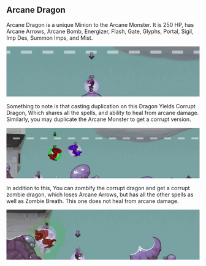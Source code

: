 ## Arcane Dragon

Arcane Dragon is a unique Minion to the Arcane Monster. It is 250 HP, has Arcane Arrows, Arcane Bomb, Energizer, Flash, Gate, Glyphs, Portal, Sigil, Imp Des, Summon Imps, and Mist.


![dragon1](https://raw.githubusercontent.com/1IlIl/wikidata/main/arcane_monster/gifs/mon16.gif)


Something to note is that casting duplication on this Dragon Yields Corrupt Dragon, Which shares all the spells, and ability to heal from arcane damage. Similarly, you may duplicate the Arcane Monster to get a corrupt version.


![dragon2](https://raw.githubusercontent.com/1IlIl/wikidata/main/arcane_monster/gifs/mon17gif.gif)


In addition to this, You can zombify the corrupt dragon and get a corrupt zombie dragon, which loses Arcane Arrows, but has all the other spells as well as Zombie Breath. This one does not heal from arcane damage.


![dragon3](https://raw.githubusercontent.com/1IlIl/wikidata/main/arcane_monster/gifs/mon18.gif)

